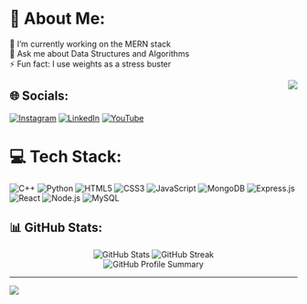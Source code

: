 # 💫 About Me:
🔭 I’m currently working on the MERN stack<br>
💬 Ask me about Data Structures and Algorithms<br>
⚡ Fun fact: I use weights as a stress buster<br/>

<div align="center">
  <img src="[https://spotify-github-profile.vercel.app/api/view?uid=31hdtikqupijzdyymhxljertebje&cover_image=true&theme=natemoo-re&show_offline=false&background_color=121212&interchange=false](https://spotify-github-profile.kittinanx.com/api/view?uid=31hdtikqupijzdyymhxljertebje&cover_image=true&theme=novatorem&show_offline=false&background_color=121212&interchange=true&bar_color=53b14f&bar_color_cover=false)" align="right" />
</div>

## 🌐 Socials:
[![Instagram](https://img.shields.io/badge/Instagram-%23E4405F.svg?logo=Instagram&logoColor=white)](https://www.instagram.com/chndrsh/) [![LinkedIn](https://img.shields.io/badge/LinkedIn-%230077B5.svg?logo=linkedin&logoColor=white)](https://www.linkedin.com/in/chndrsh-patel/) [![YouTube](https://img.shields.io/badge/YouTube-%23FF0000.svg?logo=YouTube&logoColor=white)](https://www.youtube.com/@itschndrsh/streams)

# 💻 Tech Stack:
![C++](https://img.shields.io/badge/c++-%2300599C.svg?style=for-the-badge&logo=c%2B%2B&logoColor=white) ![Python](https://img.shields.io/badge/python-3670A0?style=for-the-badge&logo=python&logoColor=ffdd54) 
![HTML5](https://img.shields.io/badge/html5-%23E34F26.svg?style=for-the-badge&logo=html5&logoColor=white) ![CSS3](https://img.shields.io/badge/CSS3-1572B6?style=for-the-badge&logo=css3&logoColor=white) ![JavaScript](https://img.shields.io/badge/JavaScript-323330?style=for-the-badge&logo=javascript&logoColor=F7DF1E)
![MongoDB](https://img.shields.io/badge/MongoDB-4EA94B?style=for-the-badge&logo=mongodb&logoColor=white) ![Express.js](https://img.shields.io/badge/Express.js-404D59?style=for-the-badge) ![React](https://img.shields.io/badge/React-20232A?style=for-the-badge&logo=react&logoColor=61DAFB) ![Node.js](https://img.shields.io/badge/Node.js-43853D?style=for-the-badge&logo=node.js&logoColor=white) ![MySQL](https://img.shields.io/badge/mysql-%2300f.svg?style=for-the-badge&logo=mysql&logoColor=white)<br>

## 📊 GitHub Stats:
<div align="center">
  <img src="https://github-readme-stats.vercel.app/api?username=ChndrshP&theme=dark&hide_border=false&include_all_commits=true&count_private=true" alt="GitHub Stats"/>
  <img src="https://github-readme-streak-stats.herokuapp.com/?user=ChndrshP&theme=dark&hide_border=false" alt="GitHub Streak"/><br/>
  <img src="http://github-profile-summary-cards.vercel.app/api/cards/profile-details?username=ChndrshP&theme=dark&hide_border=false" alt="GitHub Profile Summary"/>
</div>

---
[![](https://visitcount.itsvg.in/api?id=ChndrshP&icon=8&color=8)](https://visitcount.itsvg.in)
